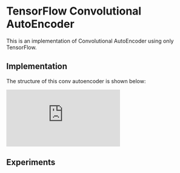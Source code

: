 # TensorFlow Convolutional AutoEncoder

This is an implementation of Convolutional AutoEncoder using only TensorFlow.


## Implementation
The structure of this conv autoencoder is shown below:

![embed](https://github.com/Seratna/TensorFlow-Convolutional-AutoEncoder/files/755894/Autoencoder.Structure.pdf "Optional title")


## Experiments


